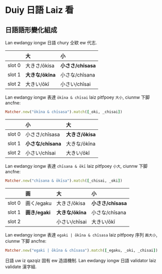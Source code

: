 # Duiy 日語 Laiz 看

## 日語語形變化組成

Lan ewdangy iongw 日語 chury 仝欵 ew 代志.

| | 大 | 小 |
| :--- | :--- | :--- |
| slot 0 | 大きさ/ōkisa | **小ささ/chīsasa** |
| slot 1 | **大きな/ōkīna** | 小さな/chīsana |
| slot 2 | 大きい/ōkī | 小さい/chīsai |

Lan ewdangy iongw 表達 `ōkīna & chīsai` laiz pitfpoey `大小`, ciunnw 下脚 ancfne:

```ruby
Matcher.new("ōkīna & chīsasa").match([_oki, _chisai])
```

| | 小 | 大 |
| :--- | :--- | :--- |
| slot 0 | 小ささ/chīsasa | **大きさ/ōkisa** |
| slot 1 | **小さな/chīsana** | 大きな/ōkīna |
| slot 2 | 小さい/chīsai | 大きい/ōkī |

Lan ewdangy iongw 表達 `chīsana & ōkī` laiz pitfpoey `小大`, ciunnw 下脚 ancfne:

```ruby
Matcher.new("chīsana & ōkīsa").match([_chisai, _oki])
```

| | 画 | 大 | 小 |
| :--- | :--- | :--- | :--- |
| slot 0 | 画く/egaku | 大きさ/ōkisa | **小ささ/chīsasa** |
| slot 1 | **画き/egaki** | **大きな/ōkīna** | 小さな/chīsana |
| slot 2 | | 小さい/chīsai | 大きい/ōkī |

Lan ewdangy iongw 表達 `egaki | ōkīna & chīsasa` laiz pitfpoey 序列 `画大小`, ciunnw 下脚 ancfne:

```ruby
Matcher.new("egaki | ōkīna & chīsasa").match([_egaku, _oki, _chisai])
```

日語 uw iz qazqiz 固有 ew 造語機制. Lan ewdangy iongw 日語 validator laiz validate 漢字組.
